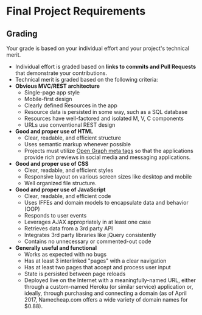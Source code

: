 # Final Project Requirements

## Grading
Your grade is based on your individual effort and your project's technical merit.
* Individual effort is graded based on **links to commits and Pull Requests** that demonstrate your contributions.
* Technical merit is graded based on the following criteria:
* **Obvious MVC/REST architecture**
  * Single-page app style
  * Mobile-first design
  * Clearly defined Resources in the app
  * Resource data is persisted in some way, such as a SQL database
  * Resources have well-factored and isolated M, V, C components
  * URLs use conventional REST design
* **Good and proper use of HTML**
  * Clear, readable, and efficient structure
  * Uses semantic markup whenever possible
  * Projects must utilize [Open Graph meta tags](http://ogp.me/) so that the applications provide rich previews in social media and messaging applications.
* **Good and proper use of CSS**
  * Clear, readable, and efficient styles
  * Responsive layout on various screen sizes like desktop and mobile
  * Well organized file structure.
* **Good and proper use of JavaScript**
  * Clear, readable, and efficient code
  * Uses IFFEs and domain models to encapsulate data and behavior (OOP)
  * Responds to user events
  * Leverages AJAX appropriately in at least one case
  * Retrieves data from a 3rd party API
  * Integrates 3rd party libraries like jQuery consistently
  * Contains no unnecessary or commented-out code
* **Generally useful and functional**
  * Works as expected with no bugs
  * Has at least 3 interlinked "pages" with a clear navigation
  * Has at least two pages that accept and process user input
  * State is persisted between page reloads
  * Deployed live on the Internet with a meaningfully-named URL, either through a custom-named Heroku (or similar service) application or, ideally, through purchasing and connecting a domain (as of April 2017, Namecheap.com offers a wide variety of domain names for $0.88).
